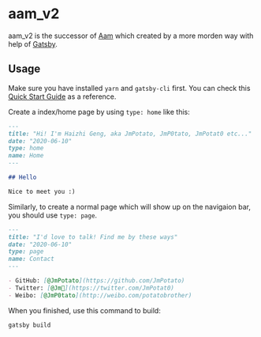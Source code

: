 # aam_v2

aam_v2 is the successor of [Aam](https://github.com/JmPotato/Aam) which created by a more morden way with help of [Gatsby](https://www.gatsbyjs.org/).

## Usage

Make sure you have installed `yarn` and `gatsby-cli` first. You can check this [Quick Start Guide](https://www.gatsbyjs.org/docs/quick-start) as a reference.

Create a index/home page by using `type: home` like this:

```markdown
---
title: "Hi! I'm Haizhi Geng, aka JmPotato, JmP0tato, JmPotat0 etc..."
date: "2020-06-10"
type: home
name: Home
---

## Hello

Nice to meet you :)
```

Similarly, to create a normal page which will show up on the navigaion bar, you should use `type: page`.

```markdown
---
title: "I'd love to talk! Find me by these ways"
date: "2020-06-10"
type: page
name: Contact
---

- GitHub: [@JmPotato](https://github.com/JmPotato)
- Twitter: [@Jm🥔](https://twitter.com/JmPotat0)
- Weibo: [@JmP0tato](http://weibo.com/potatobrother)
```

When you finished, use this command to build:

```shell
gatsby build
```
